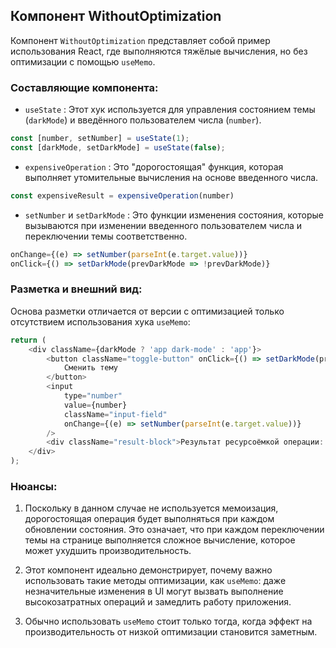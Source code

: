 ## Компонент WithoutOptimization

Компонент `WithoutOptimization` представляет собой пример использования React, где выполняются тяжёлые вычисления, но без оптимизации с помощью `useMemo`.

### Составляющие компонента:

- `useState` : Этот хук используется для управления состоянием темы (`darkMode`) и введённого пользователем числа (`number`).

```javascript
const [number, setNumber] = useState(1);
const [darkMode, setDarkMode] = useState(false);
```

- `expensiveOperation` : Это "дорогостоящая" функция, которая выполняет утомительные вычисления на основе введенного числа.

```javascript
const expensiveResult = expensiveOperation(number)
```

- `setNumber` и `setDarkMode` : Это функции изменения состояния, которые вызываются при изменении введенного пользователем числа и переключении темы соответственно.

```javascript
onChange={(e) => setNumber(parseInt(e.target.value))}
onClick={() => setDarkMode(prevDarkMode => !prevDarkMode)}
```

### Разметка и внешний вид:

Основа разметки отличается от версии с оптимизацией только отсутствием использования хука `useMemo`:

```javascript
return (
    <div className={darkMode ? 'app dark-mode' : 'app'}>
        <button className="toggle-button" onClick={() => setDarkMode(prevDarkMode => !prevDarkMode)}>
            Сменить тему
        </button>
        <input
            type="number"
            value={number}
            className="input-field"
            onChange={(e) => setNumber(parseInt(e.target.value))}
        />
        <div className="result-block">Результат ресурсоёмкой операции: {expensiveResult}</div>
    </div>
);
```

### Нюансы:

1. Поскольку в данном случае не используется мемоизация, дорогостоящая операция будет выполняться при каждом обновлении состояния. Это означает, что при каждом переключении темы на странице выполняется сложное вычисление, которое может ухудшить производительность.

2. Этот компонент идеально демонстрирует, почему важно использовать такие методы оптимизации, как `useMemo`: даже незначительные изменения в UI могут вызвать выполнение высокозатратных операций и замедлить работу приложения.

3. Обычно использовать `useMemo` стоит только тогда, когда эффект на производительность от низкой оптимизации становится заметным.